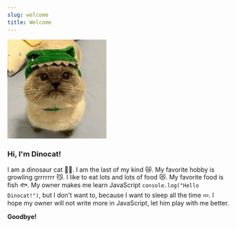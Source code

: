 ```yaml
---
slug: welcome
title: Welcome
---
```


![Docusaurus Plushie](./dinocat.jpg)

### Hi, I'm Dinocat! 

I am a dinosaur cat 🦕🐱. I am the last of my kind 😿. My favorite hobby is growling grrrrrrr 😼. I like to eat lots and lots of food 😻. My favorite food is fish 🐟. My owner makes me learn JavaScript `console.log("Hello Dinocat!")`, but I don't want to, because I want to sleep all the time 💤. I hope my owner will not write more in JavaScript, let him play with me better.

**Goodbye!** 
